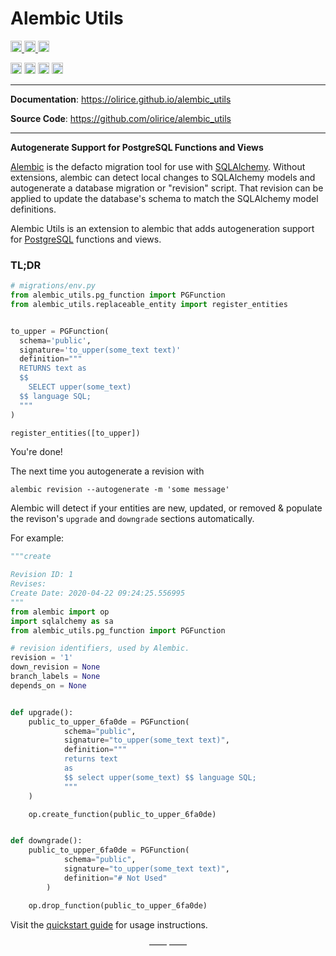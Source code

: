 # Alembic Utils

<p>
    <a href="https://github.com/olirice/alembic_utils/actions">
        <img src="https://github.com/olirice/alembic_utils/workflows/Tests/badge.svg" alt="Test Status" height="18">
    </a>
    <a href="https://github.com/olirice/alembic_utils/actions">
        <img src="https://github.com/olirice/alembic_utils/workflows/pre-commit%20hooks/badge.svg" alt="Pre-commit Status" height="18">
    </a>
    <a href="https://codecov.io/gh/olirice/alembic_utils"><img src="https://codecov.io/gh/olirice/alembic_utils/branch/master/graph/badge.svg" height="18"></a>
</p>
<p>
    <a href="https://www.python.org/downloads/"><img src="https://img.shields.io/badge/python-3.7+-blue.svg" alt="Python version" height="18"></a>
    <a href="https://github.com/olirice/alembic_utils/blob/master/LICENSE"><img src="https://img.shields.io/pypi/l/markdown-subtemplate.svg" alt="License" height="18"></a>
    <a href="https://badge.fury.io/py/alembic_utils"><img src="https://badge.fury.io/py/alembic_utils.svg" alt="PyPI version" height="18"></a>
    <a href="https://github.com/psf/black">
        <img src="https://img.shields.io/badge/code%20style-black-000000.svg" alt="Codestyle Black" height="18">
    </a>
</p>

---

**Documentation**: <a href="https://olirice.github.io/alembic_utils" target="_blank">https://olirice.github.io/alembic_utils</a>

**Source Code**: <a href="https://github.com/olirice/alembic_utils" target="_blank">https://github.com/olirice/alembic_utils</a>

---

**Autogenerate Support for PostgreSQL Functions and Views**

[Alembic](https://alembic.sqlalchemy.org/en/latest/) is the defacto migration tool for use with [SQLAlchemy](https://www.sqlalchemy.org/). Without extensions, alembic can detect local changes to SQLAlchemy models and autogenerate a database migration or "revision" script. That revision can be applied to update the database's schema to match the SQLAlchemy model definitions.

Alembic Utils is an extension to alembic that adds autogeneration support for [PostgreSQL](https://www.postgresql.org/) functions and views.

### TL;DR

```python
# migrations/env.py
from alembic_utils.pg_function import PGFunction
from alembic_utils.replaceable_entity import register_entities


to_upper = PGFunction(
  schema='public',
  signature='to_upper(some_text text)'
  definition="""
  RETURNS text as
  $$
    SELECT upper(some_text)
  $$ language SQL;
  """
)

register_entities([to_upper])
```

You're done!

The next time you autogenerate a revision with
```shell
alembic revision --autogenerate -m 'some message'
```
Alembic will detect if your entities are new, updated, or removed & populate the revison's `upgrade` and `downgrade` sections automatically.

For example:

```python
"""create

Revision ID: 1
Revises:
Create Date: 2020-04-22 09:24:25.556995
"""
from alembic import op
import sqlalchemy as sa
from alembic_utils.pg_function import PGFunction

# revision identifiers, used by Alembic.
revision = '1'
down_revision = None
branch_labels = None
depends_on = None


def upgrade():
    public_to_upper_6fa0de = PGFunction(
            schema="public",
            signature="to_upper(some_text text)",
            definition="""
            returns text
            as
            $$ select upper(some_text) $$ language SQL;
            """
    )

    op.create_function(public_to_upper_6fa0de)


def downgrade():
    public_to_upper_6fa0de = PGFunction(
            schema="public",
            signature="to_upper(some_text text)",
            definition="# Not Used"
        )

    op.drop_function(public_to_upper_6fa0de)
```


Visit the [quickstart guide](https://olirice.github.io/alembic_utils/quickstart/) for usage instructions.

<p align="center">&mdash;&mdash;  &mdash;&mdash;</p>
